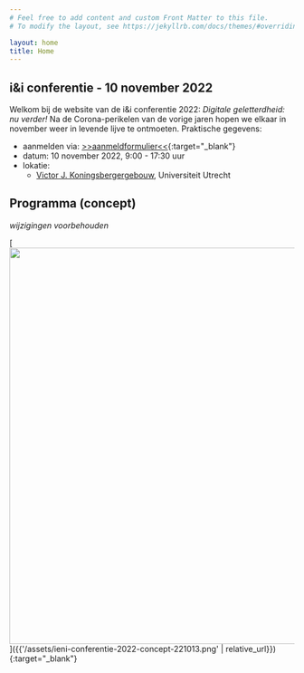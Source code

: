 ```yaml
---
# Feel free to add content and custom Front Matter to this file.
# To modify the layout, see https://jekyllrb.com/docs/themes/#overriding-theme-defaults

layout: home
title: Home
---
```


## i&i conferentie - 10 november 2022

Welkom bij de website van de i&i conferentie 2022: *Digitale geletterdheid: nu verder!*
Na de Corona-perikelen van de vorige jaren hopen we elkaar 
in november weer in levende lijve te ontmoeten.
Praktische gegevens:

* aanmelden via: [>>aanmeldformulier<<](https://www.smink-registratie.nl/ieni/){:target="_blank"}
* datum: 10 november 2022, 9:00 - 17:30 uur
* lokatie:
    * [Victor J. Koningsbergergebouw](https://www.uu.nl/victor-j-koningsbergergebouw),
Universiteit Utrecht

## Programma (concept)

*wijzigingen voorbehouden*

[<img src="{{'/assets/ieni-conferentie-2022-concept-221013.png' | relative_url}}" width="700">]({{'/assets/ieni-conferentie-2022-concept-221013.png' | relative_url}}){:target="_blank"}


